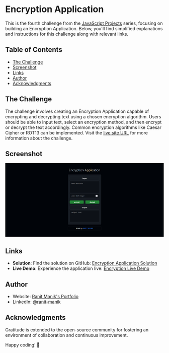 # Encryption Application

This is the fourth challenge from the [JavaScript Projects](https://github.com/RanitManik/JavaScript-projects/) series, focusing on building an Encryption Application. Below, you'll find simplified explanations and instructions for this challenge along with relevant links.

## Table of Contents

- [The Challenge](#the-challenge)
- [Screenshot](#screenshot)
- [Links](#links)
- [Author](#author)
- [Acknowledgments](#acknowledgments)

## The Challenge

The challenge involves creating an Encryption Application capable of encrypting and decrypting text using a chosen encryption algorithm. Users should be able to input text, select an encryption method, and then encrypt or decrypt the text accordingly. Common encryption algorithms like Caesar Cipher or ROT13 can be implemented. Visit the [live site URL](https://ranitmanik.github.io/JavaScript-projects/04.%20Encryption%20Application/index.html)
for more information about the challenge.

## Screenshot

![Screen Shot.png](Screen%20Shot.png)

## Links

- **Solution**:
  Find the solution on GitHub: [Encryption Application Solution](https://github.com/RanitManik/JavaScript-projects/tree/main/04.%20Encryption%20Application)
- **Live Demo**:
  Experience the application live: [Encryption Live Demo](https://ranitmanik.github.io/JavaScript-projects/04.%20Encryption%20Application/index.html)

## Author

- Website: [Ranit Manik's Portfolio](https://ranitmanik.github.io/Portfolio-1.0)
- LinkedIn: [@ranit-manik](https://www.linkedin.com/in/ranit-manik/)

## Acknowledgments

Gratitude is extended to the open-source community for fostering an environment of collaboration and continuous
improvement.

Happy coding! 🚀